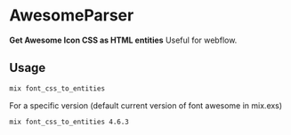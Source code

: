 # AwesomeParser

**Get Awesome Icon CSS as HTML entities**
Useful for webflow.

## Usage

```bash
mix font_css_to_entities
```

For a specific version (default current version of font awesome in mix.exs)

```bash
mix font_css_to_entities 4.6.3
```
